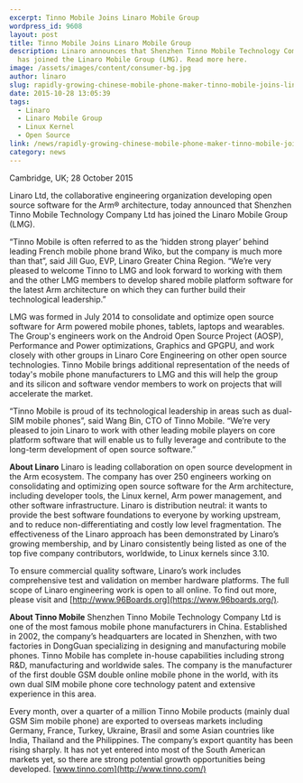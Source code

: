```yaml
---
excerpt: Tinno Mobile Joins Linaro Mobile Group
wordpress_id: 9608
layout: post
title: Tinno Mobile Joins Linaro Mobile Group
description: Linaro announces that Shenzhen Tinno Mobile Technology Company Ltd
  has joined the Linaro Mobile Group (LMG). Read more here.
image: /assets/images/content/consumer-bg.jpg
author: linaro
slug: rapidly-growing-chinese-mobile-phone-maker-tinno-mobile-joins-linaro-mobile-group
date: 2015-10-28 13:05:39
tags:
  - Linaro
  - Linaro Mobile Group
  - Linux Kernel
  - Open Source
link: /news/rapidly-growing-chinese-mobile-phone-maker-tinno-mobile-joins-linaro-mobile-group/
category: news
---
```

Cambridge, UK; 28 October 2015

Linaro Ltd, the collaborative engineering organization developing open source software for the Arm® architecture, today announced that Shenzhen Tinno Mobile Technology Company Ltd has joined the Linaro Mobile Group (LMG).

“Tinno Mobile is often referred to as the ‘hidden strong player’ behind leading French mobile phone brand Wiko, but the company is much more than that”, said Jill Guo, EVP, Linaro Greater China Region. “We’re very pleased to welcome Tinno to LMG and look forward to working with them and the other LMG members to develop shared mobile platform software for the latest Arm architecture on which they can further build their technological leadership.”

LMG was formed in July 2014 to consolidate and optimize open source software for Arm powered mobile phones, tablets, laptops and wearables. The Group's engineers work on the Android Open Source Project (AOSP), Performance and Power optimizations, Graphics and GPGPU, and work closely with other groups in Linaro Core Engineering on other open source technologies. Tinno Mobile brings additional representation of the needs of today's mobile phone manufacturers to LMG and this will help the group and its silicon and software vendor members to work on projects that will accelerate the market.

“Tinno Mobile is proud of its technological leadership in areas such as dual-SIM mobile phones”, said Wang Bin, CTO of Tinno Mobile. “We’re very pleased to join Linaro to work with other leading mobile players on core platform software that will enable us to fully leverage and contribute to the long-term development of open source software.”

**About Linaro**
Linaro is leading collaboration on open source development in the Arm ecosystem. The company has over 250 engineers working on consolidating and optimizing open source software for the Arm architecture, including developer tools, the Linux kernel, Arm power management, and other software infrastructure. Linaro is distribution neutral: it wants to provide the best software foundations to everyone by working upstream, and to reduce non-differentiating and costly low level fragmentation. The effectiveness of the Linaro approach has been demonstrated by Linaro’s growing membership, and by Linaro consistently being listed as one of the top five company contributors, worldwide, to Linux kernels since 3.10.

To ensure commercial quality software, Linaro’s work includes comprehensive test and validation on member hardware platforms. The full scope of Linaro engineering work is open to all online. To find out more, please visit [](<>) and [http://www.96Boards.org](https://www.96boards.org/).

**About Tinno Mobile**
Shenzhen Tinno Mobile Technology Company Ltd is one of the most famous mobile phone manufacturers in China. Established in 2002, the company’s headquarters are located in Shenzhen, with two factories in DongGuan specializing in designing and manufacturing mobile phones. Tinno Mobile has complete in-house capabilities including strong R&D, manufacturing and worldwide sales. The company is the manufacturer of the first double GSM double online mobile phone in the world, with its own dual SIM mobile phone core technology patent and extensive experience in this area.

Every month, over a quarter of a million Tinno Mobile products (mainly dual GSM Sim mobile phone) are exported to overseas markets including Germany, France, Turkey, Ukraine, Brasil and some Asian countries like India, Thailand and the Philippines. The company’s export quantity has been rising sharply. It has not yet entered into most of the South American markets yet, so there are strong potential growth opportunities being developed. [www.tinno.com](http://www.tinno.com/)
